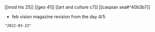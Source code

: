 [[mod his 25]]
[[geo 41]]
[[art and culture c7]]
[[caspian sea#^40b3b7]]
- feb vision magazine revision from the day 4/5

```query 2021-11-07 00:30
"2022-03-23"
```